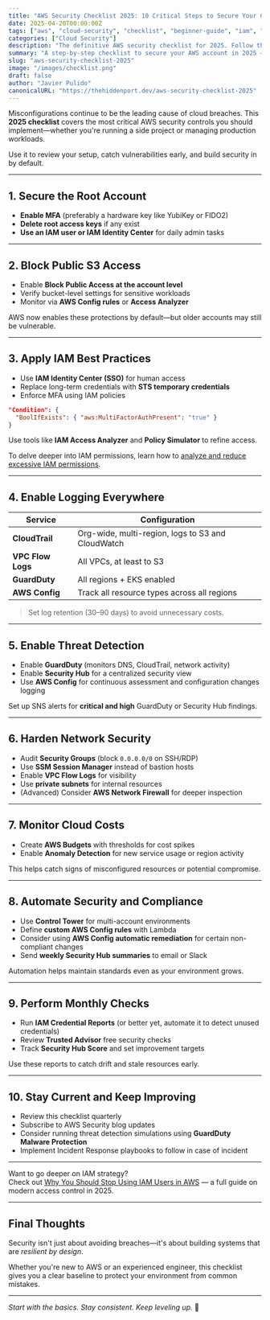 ```yaml
---
title: "AWS Security Checklist 2025: 10 Critical Steps to Secure Your Cloud"
date: 2025-04-20T00:00:00Z
tags: ["aws", "cloud-security", "checklist", "beginner-guide", "iam", "s3", "cloudtrail"]
categories: ["Cloud Security"]
description: "The definitive AWS security checklist for 2025. Follow these 10 steps to protect your cloud environment from common vulnerabilities and misconfigurations."
summary: "A step-by-step checklist to secure your AWS account in 2025 — includes IAM hardening, S3 lockdown, logging, and budget alerts. Beginner to intermediate friendly."
slug: "aws-security-checklist-2025"
image: "/images/checklist.png"
draft: false
author: "Javier Pulido"
canonicalURL: "https://thehiddenport.dev/aws-security-checklist-2025"
---
```


Misconfigurations continue to be the leading cause of cloud breaches. This **2025 checklist** covers the most critical AWS security controls you should implement—whether you're running a side project or managing production workloads.

Use it to review your setup, catch vulnerabilities early, and build security in by default.

---

## 1. Secure the Root Account

- **Enable MFA** (preferably a hardware key like YubiKey or FIDO2)
- **Delete root access keys** if any exist
- **Use an IAM user or IAM Identity Center** for daily admin tasks

---

## 2. Block Public S3 Access

- Enable **Block Public Access at the account level**
- Verify bucket-level settings for sensitive workloads
- Monitor via **AWS Config rules** or **Access Analyzer**

AWS now enables these protections by default—but older accounts may still be vulnerable.

---

## 3. Apply IAM Best Practices

- Use **IAM Identity Center (SSO)** for human access
- Replace long-term credentials with **STS temporary credentials**
- Enforce MFA using IAM policies

```json
"Condition": {
  "BoolIfExists": { "aws:MultiFactorAuthPresent": "true" }
}
```

Use tools like **IAM Access Analyzer** and **Policy Simulator** to refine access.

To delve deeper into IAM permissions, learn how to [analyze and reduce excessive IAM permissions](https://thehiddenport.dev/iam-access-analyzer-least-privilege).

---

## 4. Enable Logging Everywhere

| Service       | Configuration |
|---------------|----------------|
| **CloudTrail** | Org-wide, multi-region, logs to S3 and CloudWatch |
| **VPC Flow Logs** | All VPCs, at least to S3 |
| **GuardDuty** | All regions + EKS enabled |
| **AWS Config** | Track all resource types across all regions |

> Set log retention (30–90 days) to avoid unnecessary costs.

---

## 5. Enable Threat Detection

- Enable **GuardDuty** (monitors DNS, CloudTrail, network activity)
- Enable **Security Hub** for a centralized security view
- Use **AWS Config** for continuous assessment and configuration changes logging

Set up SNS alerts for **critical and high** GuardDuty or Security Hub findings.

---

## 6. Harden Network Security

- Audit **Security Groups** (block `0.0.0.0/0` on SSH/RDP)
- Use **SSM Session Manager** instead of bastion hosts
- Enable **VPC Flow Logs** for visibility
- Use **private subnets** for internal resources
- (Advanced) Consider **AWS Network Firewall** for deeper inspection

---

## 7. Monitor Cloud Costs

- Create **AWS Budgets** with thresholds for cost spikes
- Enable **Anomaly Detection** for new service usage or region activity

This helps catch signs of misconfigured resources or potential compromise.

---

## 8. Automate Security and Compliance

- Use **Control Tower** for multi-account environments
- Define **custom AWS Config rules** with Lambda
- Consider using **AWS Config automatic remediation** for certain non-compliant changes
- Send **weekly Security Hub summaries** to email or Slack

Automation helps maintain standards even as your environment grows.

---

## 9. Perform Monthly Checks

- Run **IAM Credential Reports** (or better yet, automate it to detect unused credentials)
- Review **Trusted Advisor** free security checks
- Track **Security Hub Score** and set improvement targets

Use these reports to catch drift and stale resources early.

---

## 10. Stay Current and Keep Improving

- Review this checklist quarterly
- Subscribe to AWS Security blog updates
- Consider running threat detection simulations using **GuardDuty Malware Protection**
- Implement Incident Response playbooks to follow in case of incident

---

Want to go deeper on IAM strategy?  
Check out [Why You Should Stop Using IAM Users in AWS](https://thehiddenport.dev/aws-iam-users-alternatives) — a full guide on modern access control in 2025.

---

## Final Thoughts

Security isn't just about avoiding breaches—it's about building systems that are *resilient by design*.

Whether you're new to AWS or an experienced engineer, this checklist gives you a clear baseline to protect your environment from common mistakes.

---

*Start with the basics. Stay consistent. Keep leveling up.* 🔐
